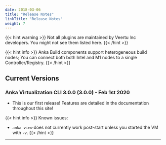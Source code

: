```yaml
---
date: 2018-03-06
title: "Release Notes"
linkTitle: "Release Notes"
weight: 7
---
```


{{< hint warning >}}
Not all plugins are maintained by Veertu Inc developers. You might not see them listed here.
{{< /hint >}}

{{< hint info >}}
Anka Build components support heterogeneous build nodes; You can connect both both Intel and M1 nodes to a single Controller/Registry.
{{< /hint >}}

## Current Versions

### Anka Virtualization CLI 3.0.0 (3.0.0) - Feb 1st 2020

- This is our first release! Features are detailed in the documentation throughout this site!

{{< hint info >}}
Known issues:

  - `anka view` does not currently work post-start unless you started the VM with `-v`.
{{< /hint >}}


---
